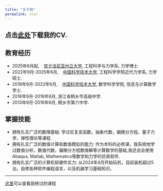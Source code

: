 ```yaml
---
title: "关于我"
permalink: /cv/
---
```


点击[此处](/assets/files/CV.pdf)下载我的CV.
---

## 教育经历
- 2025年6月起, &ensp; [宾夕法尼亚州立大学](https://www.psu.edu/), 工程科学与力学系, 力学博士.
- 2022年9月-2025年6月, &ensp; [中国科学技术大学](https://ustc.edu.cn), 工程科学学院近代力学系, 力学硕士.
- 2018年9月-2022年6月, &ensp; [中国科学技术大学](https://ustc.edu.cn), 数学科学学院, 信息与计算数学学士.
- 2016年9月-2018年6月, 浙江省桐乡市高级中学.
- 2013年9月-2016年6月, 桐乡市第六中学.

## 掌握技能
- 拥有扎实广泛的数理基础:
学过实复变函数，抽象代数，偏微分方程，量子力学，弹性理论等课程.
- 拥有扎实广泛的数值计算和数值模拟的能力:
作为本科的必修课，我系统地学过数值分析，数值代数，偏微分方程数值解等计算数学的基础,我还会会使用Abaqus, Matlab, Mathematics等数学和力学的仿真软件.
- 拥有扎实广泛的计算机软硬件实力:
从2024年4月开始玩机，目前装机超过5台。自修各种软件编程语言，以及机器学习基础知识。

---
[这里](/courses)可以查看我修过的课程

